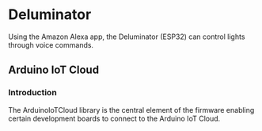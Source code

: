# Deluminator
Using the Amazon Alexa app, the Deluminator (ESP32) can control lights through voice commands.

## Arduino IoT Cloud

### Introduction
The ArduinoIoTCloud library is the central element of the firmware enabling certain development boards to connect to the Arduino IoT Cloud.
